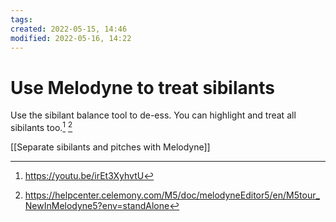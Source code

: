 ```yaml
---
tags: 
created: 2022-05-15, 14:46
modified: 2022-05-16, 14:22
---
```


# Use Melodyne to treat sibilants
Use the sibilant balance tool to de-ess. You can highlight and treat all sibilants too.[^1] [^2]

[[Separate sibilants and pitches with Melodyne]]

[^1]: https://youtu.be/irEt3XyhvtU
[^2]: https://helpcenter.celemony.com/M5/doc/melodyneEditor5/en/M5tour_NewInMelodyne5?env=standAlone